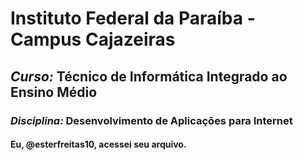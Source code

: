 
# Instituto Federal da Paraíba - Campus Cajazeiras 

## *Curso:* Técnico de Informática Integrado ao Ensino Médio 

### *Disciplina:* Desenvolvimento de Aplicações para Internet

#### Eu, @esterfreitas10, acessei seu arquivo.

